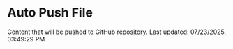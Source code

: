 # Auto Push File

Content that will be pushed to GitHub repository.
Last updated: 07/23/2025, 03:49:29 PM